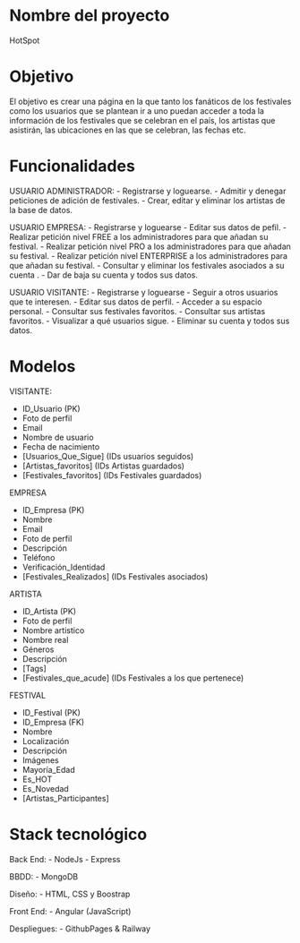 # Nombre del proyecto

HotSpot

# Objetivo

El objetivo es crear una página en la que tanto los fanáticos de los festivales como los usuarios que se plantean ir a uno 
puedan acceder a toda la información de los festivales que se celebran en el país, los artistas que asistirán, las ubicaciones 
en las que se celebran, las fechas etc. 

# Funcionalidades

USUARIO ADMINISTRADOR:
    - Registrarse y loguearse.
    - Admitir y denegar peticiones de adición de festivales.
    - Crear, editar y eliminar los artistas de la base de datos.

USUARIO EMPRESA:
    - Registrarse y loguearse
    - Editar sus datos de pefil.
    - Realizar petición nivel FREE a los administradores para que añadan su festival.
    - Realizar petición nivel PRO a los administradores para que añadan su festival.
    - Realizar petición nivel ENTERPRISE a los administradores para que añadan su festival.
    - Consultar y eliminar los festivales asociados a su cuenta .
    - Dar de baja su cuenta y todos sus datos.

USUARIO VISITANTE: 
    - Registrarse y loguearse
    - Seguir a otros usuarios que te interesen.
    - Editar sus datos de perfil.
    - Acceder a su espacio personal.
        - Consultar sus festivales favoritos.
        - Consultar sus artistas favoritos.
        - Visualizar a qué usuarios sigue.
    - Eliminar su cuenta y todos sus datos.

# Modelos

VISITANTE: 
- ID_Usuario (PK)
- Foto de perfil
- Email
- Nombre de usuario
- Fecha de nacimiento
- [Usuarios_Que_Sigue] (IDs usuarios seguidos)
- [Artistas_favoritos] (IDs Artistas guardados)
- [Festivales_favoritos] (IDs Festivales guardados)

EMPRESA 
- ID_Empresa (PK)
- Nombre
- Email
- Foto de perfil
- Descripción
- Teléfono
- Verificación_Identidad
- [Festivales_Realizados] (IDs Festivales asociados)

ARTISTA
- ID_Artista (PK)
- Foto de perfil
- Nombre artistico
- Nombre real
- Géneros
- Descripción
- [Tags]
- [Festivales_que_acude] (IDs Festivales a los que pertenece)

FESTIVAL
- ID_Festival (PK)
- ID_Empresa (FK)
- Nombre
- Localización
- Descripción
- Imágenes
- Mayoría_Edad
- Es_HOT
- Es_Novedad
- [Artistas_Participantes]

# Stack tecnológico

Back End: - NodeJs - Express

BBDD: - MongoDB

Diseño: - HTML, CSS y Boostrap

Front End: - Angular (JavaScript)

Despliegues: - GithubPages & Railway
